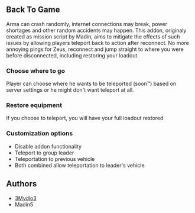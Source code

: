 ## Back To Game

Arma can crash randomly, internet connections may break, power shortages and other random accidents may happen. This addon, originaly created as mission script by Madin, aims to mitigate the effects of such issues by allowing players teleport back to action after reconnect. No more annoying pings for Zeus, reconnect and jump straight to where you were before disconnected, including restoring your loadout.


### Choose where to go

Player can choose where he wants to be teleported (soon™) based on server settings or he might don't want teleport at all.

### Restore equipment

If you choose to teleport, you will have your full loadout restored

### Customization options

- Disable addon functionality
- Teleport to group leader
- Teleportation to previous vehicle
- Both combined allow teleportation to leader's vehicle

## Authors

- [3Mydlo3](https://github.com/3Mydlo3)
- Madin5
